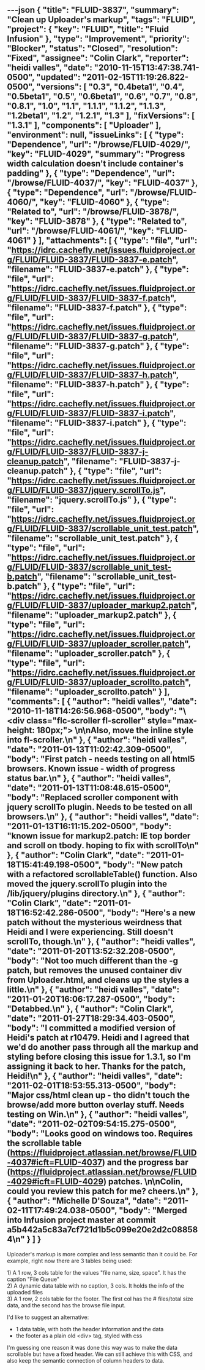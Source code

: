 ---json
{
  "title": "FLUID-3837",
  "summary": "Clean up Uploader's markup",
  "tags": "FLUID",
  "project": {
    "key": "FLUID",
    "title": "Fluid Infusion"
  },
  "type": "Improvement",
  "priority": "Blocker",
  "status": "Closed",
  "resolution": "Fixed",
  "assignee": "Colin Clark",
  "reporter": "heidi valles",
  "date": "2010-11-15T13:47:38.741-0500",
  "updated": "2011-02-15T11:19:26.822-0500",
  "versions": [
    "0.3",
    "0.4beta1",
    "0.4",
    "0.5beta1",
    "0.5",
    "0.6beta1",
    "0.6",
    "0.7",
    "0.8",
    "0.8.1",
    "1.0",
    "1.1",
    "1.1.1",
    "1.1.2",
    "1.1.3",
    "1.2beta1",
    "1.2",
    "1.2.1",
    "1.3"
  ],
  "fixVersions": [
    "1.3.1"
  ],
  "components": [
    "Uploader"
  ],
  "environment": null,
  "issueLinks": [
    {
      "type": "Dependence",
      "url": "/browse/FLUID-4029/",
      "key": "FLUID-4029",
      "summary": "Progress width calculation doesn't include container's padding"
    },
    {
      "type": "Dependence",
      "url": "/browse/FLUID-4037/",
      "key": "FLUID-4037"
    },
    {
      "type": "Dependence",
      "url": "/browse/FLUID-4060/",
      "key": "FLUID-4060"
    },
    {
      "type": "Related to",
      "url": "/browse/FLUID-3878/",
      "key": "FLUID-3878"
    },
    {
      "type": "Related to",
      "url": "/browse/FLUID-4061/",
      "key": "FLUID-4061"
    }
  ],
  "attachments": [
    {
      "type": "file",
      "url": "https://idrc.cachefly.net/issues.fluidproject.org/FLUID/FLUID-3837/FLUID-3837-e.patch",
      "filename": "FLUID-3837-e.patch"
    },
    {
      "type": "file",
      "url": "https://idrc.cachefly.net/issues.fluidproject.org/FLUID/FLUID-3837/FLUID-3837-f.patch",
      "filename": "FLUID-3837-f.patch"
    },
    {
      "type": "file",
      "url": "https://idrc.cachefly.net/issues.fluidproject.org/FLUID/FLUID-3837/FLUID-3837-g.patch",
      "filename": "FLUID-3837-g.patch"
    },
    {
      "type": "file",
      "url": "https://idrc.cachefly.net/issues.fluidproject.org/FLUID/FLUID-3837/FLUID-3837-h.patch",
      "filename": "FLUID-3837-h.patch"
    },
    {
      "type": "file",
      "url": "https://idrc.cachefly.net/issues.fluidproject.org/FLUID/FLUID-3837/FLUID-3837-i.patch",
      "filename": "FLUID-3837-i.patch"
    },
    {
      "type": "file",
      "url": "https://idrc.cachefly.net/issues.fluidproject.org/FLUID/FLUID-3837/FLUID-3837-j-cleanup.patch",
      "filename": "FLUID-3837-j-cleanup.patch"
    },
    {
      "type": "file",
      "url": "https://idrc.cachefly.net/issues.fluidproject.org/FLUID/FLUID-3837/jquery.scrollTo.js",
      "filename": "jquery.scrollTo.js"
    },
    {
      "type": "file",
      "url": "https://idrc.cachefly.net/issues.fluidproject.org/FLUID/FLUID-3837/scrollable_unit_test.patch",
      "filename": "scrollable_unit_test.patch"
    },
    {
      "type": "file",
      "url": "https://idrc.cachefly.net/issues.fluidproject.org/FLUID/FLUID-3837/scrollable_unit_test-b.patch",
      "filename": "scrollable_unit_test-b.patch"
    },
    {
      "type": "file",
      "url": "https://idrc.cachefly.net/issues.fluidproject.org/FLUID/FLUID-3837/uploader_markup2.patch",
      "filename": "uploader_markup2.patch"
    },
    {
      "type": "file",
      "url": "https://idrc.cachefly.net/issues.fluidproject.org/FLUID/FLUID-3837/uploader_scroller.patch",
      "filename": "uploader_scroller.patch"
    },
    {
      "type": "file",
      "url": "https://idrc.cachefly.net/issues.fluidproject.org/FLUID/FLUID-3837/uploader_scrollto.patch",
      "filename": "uploader_scrollto.patch"
    }
  ],
  "comments": [
    {
      "author": "heidi valles",
      "date": "2010-11-18T14:26:56.968-0500",
      "body": "\\<div class=\"flc-scroller fl-scroller\" style=\"max-height: 180px;\"> &#x20;\n\nAlso, move the inline style into fl-scroller.\n"
    },
    {
      "author": "heidi valles",
      "date": "2011-01-13T11:02:42.309-0500",
      "body": "First patch - needs testing on all html5 browsers. Known issue - width of progress status bar.\n"
    },
    {
      "author": "heidi valles",
      "date": "2011-01-13T11:08:48.615-0500",
      "body": "Replaced scroller component with jquery scrollTo plugin. Needs to be tested on all browsers.\n"
    },
    {
      "author": "heidi valles",
      "date": "2011-01-13T16:11:15.202-0500",
      "body": "known issue for markup2.patch: IE top border and scroll on tbody. hoping to fix with scrollTo\n"
    },
    {
      "author": "Colin Clark",
      "date": "2011-01-18T15:41:49.198-0500",
      "body": "New patch with a refactored scrollableTable() function. Also moved the jquery.scrollTo plugin into the /lib/jquery/plugins directory.\n"
    },
    {
      "author": "Colin Clark",
      "date": "2011-01-18T16:52:42.286-0500",
      "body": "Here's a new patch without the mysterious weirdness that Heidi and I were experiencing. Still doesn't scrollTo, though.\n"
    },
    {
      "author": "heidi valles",
      "date": "2011-01-20T13:52:32.208-0500",
      "body": "Not too much different than the -g patch, but removes the unused container div from Uploader.html, and cleans up the styles a little.\n"
    },
    {
      "author": "heidi valles",
      "date": "2011-01-20T16:06:17.287-0500",
      "body": "Detabbed.\n"
    },
    {
      "author": "Colin Clark",
      "date": "2011-01-27T18:29:34.403-0500",
      "body": "I committed a modified version of Heidi's patch at r10479. Heidi and I agreed that we'd do another pass through all the markup and styling before closing this issue for 1.3.1, so I'm assigning it back to her. Thanks for the patch, Heidi!\n"
    },
    {
      "author": "heidi valles",
      "date": "2011-02-01T18:53:55.313-0500",
      "body": "Major css/html clean up - tho didn't touch the browse/add more button overlay stuff. Needs testing on Win.\n"
    },
    {
      "author": "heidi valles",
      "date": "2011-02-02T09:54:15.275-0500",
      "body": "Looks good on windows too. Requires the scrollable table (<https://fluidproject.atlassian.net/browse/FLUID-4037#icft=FLUID-4037>) and the progress bar (<https://fluidproject.atlassian.net/browse/FLUID-4029#icft=FLUID-4029>) patches.&#x20;\n\nColin, could you review this patch for me? cheers.\n"
    },
    {
      "author": "Michelle D'Souza",
      "date": "2011-02-11T17:49:24.038-0500",
      "body": "Merged into Infusion project master at commit a5b442a5c83a7cf721d1b5c099e20e2d2c088584\n"
    }
  ]
}
---
Uploader's markup is more complex and less semantic than it could be. For example, right now there are 3 tables being used:

1\) A 1 row, 3 cols table for the values "file name, size, space". It has the caption "File Queue"\
2\) A dynamic data table with no caption, 3 cols. It holds the info of the uploaded files\
3\) A 1 row, 2 cols table for the footer. The first col has the # files/total size data, and the second has the browse file input.

I'd like to suggest an alternative:

* 1 data table, with both the header information and the data
* the footer as a plain old \<div> tag, styled with css

I'm guessing one reason it was done this way was to make the data scrollable but have a fixed header. We can still achieve this with CSS, and also keep the semantic connection of column headers to data.

        